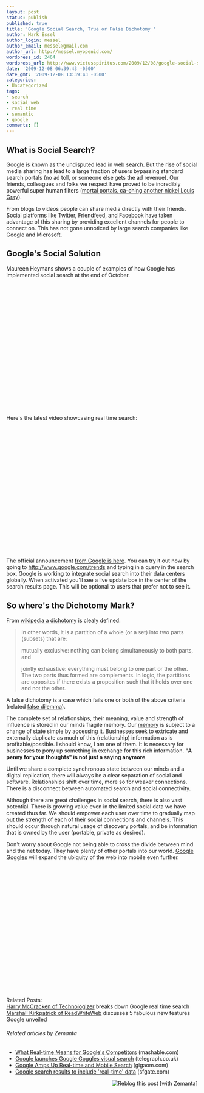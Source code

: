 ```yaml
---
layout: post
status: publish
published: true
title: 'Google Social Search, True or False Dichotomy '
author: Mark Essel
author_login: messel
author_email: messel@gmail.com
author_url: http://messel.myopenid.com/
wordpress_id: 2464
wordpress_url: http://www.victusspiritus.com/2009/12/08/google-social-search-true-or-false-dichotomy/
date: '2009-12-08 06:39:43 -0500'
date_gmt: '2009-12-08 13:39:43 -0500'
categories:
- Uncategorized
tags:
- search
- social web
- real time
- semantic
- google
comments: []
---
```

<h2>What is Social Search?</h2>
<p>Google is known as the undisputed lead in web search. But the rise of social media sharing has lead to a large fraction of users bypassing standard search portals (no ad toll, or someone else gets the ad revenue). Our friends, colleagues and folks we respect have proved to be incredibly powerful super human filters (<a href="http://blog.louisgray.com/2009/11/keep-close-eye-on-chris-messina-for.html">mortal portals, ca-ching another nickel Louis Gray</a>).</p>
<p>From blogs to videos people can share media directly with their friends. Social platforms like Twitter, Friendfeed, and Facebook have taken advantage of this sharing by providing excellent channels for people to connect on. This has not gone unnoticed by large search companies like Google and Microsoft.</p>
<h2>Google's Social Solution</h2>
<p>Maureen Heymans shows a couple of examples of how Google has implemented social search at the end of October.<br />
<object classid="clsid:d27cdb6e-ae6d-11cf-96b8-444553540000" width="425" height="344" codebase="http://download.macromedia.com/pub/shockwave/cabs/flash/swflash.cab#version=6,0,40,0"><param name="allowFullScreen" value="true" /><param name="allowScriptAccess" value="always" /><param name="src" value="http://www.youtube.com/v/ZqWJxgp-_mU&amp;color1=0xb1b1b1&amp;color2=0xcfcfcf&amp;feature=player_embedded&amp;fs=1" /><param name="allowfullscreen" value="true" /><embed type="application/x-shockwave-flash" width="425" height="344" src="http://www.youtube.com/v/ZqWJxgp-_mU&amp;color1=0xb1b1b1&amp;color2=0xcfcfcf&amp;feature=player_embedded&amp;fs=1" allowscriptaccess="always" allowfullscreen="true"></embed></object></p>
<p>Here's the latest video showcasing real time search:<br />
<object classid="clsid:d27cdb6e-ae6d-11cf-96b8-444553540000" width="425" height="344" codebase="http://download.macromedia.com/pub/shockwave/cabs/flash/swflash.cab#version=6,0,40,0"><param name="allowFullScreen" value="true" /><param name="allowScriptAccess" value="always" /><param name="src" value="http://www.youtube.com/v/WRkYmx4A9Do&amp;color1=0xb1b1b1&amp;color2=0xcfcfcf&amp;hl=en_US&amp;feature=player_embedded&amp;fs=1" /><param name="allowfullscreen" value="true" /><embed type="application/x-shockwave-flash" width="425" height="344" src="http://www.youtube.com/v/WRkYmx4A9Do&amp;color1=0xb1b1b1&amp;color2=0xcfcfcf&amp;hl=en_US&amp;feature=player_embedded&amp;fs=1" allowscriptaccess="always" allowfullscreen="true"></embed></object></p>
<p>The official announcement <a href="http://googleblog.blogspot.com/2009/12/relevance-meets-real-time-web.html">from Google is here</a>. You can try it out now by going to <a href="http://www.google.com/trends">http://www.google.com/trends</a> and typing in a query in the search box. Google is working to integrate social search into their data centers globally. When activated you'll see a live update box in the center of the search results page. This will be optional to users that prefer not to see it.</p>
<h2>So where's the Dichotomy Mark?</h2>
<p>From <a href="http://en.m.wikipedia.org/wiki/Dichotomy?wasRedirected=true">wikipedia a dichotomy</a> is clealy defined:</p>
<blockquote><p>In other words, it is a partition of a whole (or a set) into two parts (subsets) that are:</p>
<p>mutually exclusive: nothing can belong simultaneously to both parts, and</p>
<p>jointly exhaustive: everything must belong to one part or the other.<br />
The two parts thus formed are complements. In logic, the partitions are opposites if there exists a proposition such that it holds over one and not the other.</p></blockquote>
<p>A false dichotomy is a case which fails one or both of the above criteria (related <a href="http://en.wikipedia.org/wiki/False_dilemma">false dilemma</a>).</p>
<p>The complete set of relationships, their meaning, value and strength of influence is stored in our minds fragile memory. Our <a href="http://en.m.wikipedia.org/wiki/Memory?wasRedirected=true">memory</a> is subject to a change of state simple by accessing it. Businesses seek to extricate and externally duplicate as much of this (relationship) information as is profitable/possible. I should know, I am one of them. It is necessary for businesses to pony up something in exchange for this rich information. <strong>"A penny for your thoughts" is not just a saying anymore</strong>.</p>
<p>Until we share a complete synchronous state between our minds and a digital replication, there will always be a clear separation of social and software. Relationships shift over time, more so for weaker connections. There is a disconnect between automated search and social connectivity.</p>
<p>Although there are great challenges in social search, there is also vast potential. There is growing value even in the limited social data we have created thus far. We should empower each user over time to gradually map out the strength of each of their social connections and channels. This should occur through natural usage of discovery portals, and be information that is owned by the user (portable, private as desired).</p>
<p>Don't worry about Google not being able to cross the divide between mind and the net today. They have plenty of other portals into our world. <a href="http://www.google.com/mobile/goggles/">Google Goggles</a> will expand the ubiquity of the web into mobile even further.<br />
<object classid="clsid:d27cdb6e-ae6d-11cf-96b8-444553540000" width="425" height="344" codebase="http://download.macromedia.com/pub/shockwave/cabs/flash/swflash.cab#version=6,0,40,0"><param name="allowFullScreen" value="true" /><param name="allowScriptAccess" value="always" /><param name="src" value="http://www.youtube.com/v/Hhgfz0zPmH4&amp;rel=0&amp;color1=0xb1b1b1&amp;color2=0xcfcfcf&amp;hl=en_US&amp;feature=player_embedded&amp;fs=1" /><param name="allowfullscreen" value="true" /><embed type="application/x-shockwave-flash" width="425" height="344" src="http://www.youtube.com/v/Hhgfz0zPmH4&amp;rel=0&amp;color1=0xb1b1b1&amp;color2=0xcfcfcf&amp;hl=en_US&amp;feature=player_embedded&amp;fs=1" allowscriptaccess="always" allowfullscreen="true"></embed></object></p>
<p>Related Posts:<br />
<a href="http://technologizer.com/2009/12/07/google-search-goes-real-time/">Harry McCracken of Technologizer</a> breaks down Google  real time search<br />
<a href="http://www.readwriteweb.com/archives/five_fabulous_new_features_google_unveiled_today.php">Marshall Kirkpatrick of ReadWriteWeb</a> discusses 5 fabulous new features Google unveiled</p>
<h6 class="zemanta-related-title" style="font-size: 1em;">Related articles by Zemanta</h6>
<ul class="zemanta-article-ul">
<li class="zemanta-article-ul-li"><a href="http://mashable.com/2009/12/07/what-real-time-means-for-googles-competitors/">What Real-time Means for Google's Competitors</a> (mashable.com)</li>
<li class="zemanta-article-ul-li"><a href="http://r.zemanta.com/?u=http%3A//www.telegraph.co.uk/technology/google/6752725/Google-launches-Google-Goggles-visual-search.html&amp;a=10250816&amp;rid=506ae255-9010-448f-a75b-7db90780b39b&amp;e=1dcc6cb5f467710e662ec9d33c89dc5d">Google launches Google Goggles visual search</a> (telegraph.co.uk)</li>
<li class="zemanta-article-ul-li"><a href="http://gigaom.com/2009/12/07/google-amps-up-real-time-and-mobile-search/">Google Amps Up Real-time and Mobile Search</a> (gigaom.com)</li>
<li class="zemanta-article-ul-li"><a href="http://www.sfgate.com/cgi-bin/article.cgi?f=/n/a/2009/12/07/financial/f115234S07.DTL&amp;feed=rss.technology">Google search results to include 'real-time' data</a> (sfgate.com)</li>
</ul>
<div class="zemanta-pixie" style="margin-top: 10px; height: 15px;"><a class="zemanta-pixie-a" title="Reblog this post [with Zemanta]" href="http://reblog.zemanta.com/zemified/506ae255-9010-448f-a75b-7db90780b39b/"><img class="zemanta-pixie-img" style="border: none; float: right;" src="http://img.zemanta.com/reblog_e.png?x-id=506ae255-9010-448f-a75b-7db90780b39b" alt="Reblog this post [with Zemanta]" /></a><span class="zem-script more-related pretty-attribution"><script src="http://static.zemanta.com/readside/loader.js" type="text/javascript"></script></span></div>
